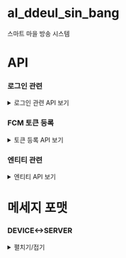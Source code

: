 # al_ddeul_sin_bang
스마트 마을 방송 시스템



# API 

### 로그인 관련

<details>
<summary>로그인 관련 API 보기</summary>
<div markdown="1">
  
  #### 적용 방법
  
  `com.timcook.capstone.common.config.SecurityConfig`
  ![image](https://user-images.githubusercontent.com/80764368/167449910-340e7ea8-9e56-4591-b305-053ba1cd10a3.png)
  - 1. 51~65 주석 해제
  - 2. 66~68 코드 주석 처리
  
  ```
  웹 관리자 계정
  email: 관리자
  password: 1234
  ```
  
  |METHOD|URI|설명|REQUEST DATA|
  |--|--|--|--|
  |POST|api/login|로그인(form-data 형식)|email, password|
  |GET|api/logout|||
  
</div>
</details>

### FCM 토큰 등록

<details>
<summary>토큰 등록 API 보기</summary>
<div markdown="1">

  |METHOD|URI|REQUEST DATA|
  |--|--|--|
  |POST|/notification/token|token|
  #### 설명 : 모바일 APP에 로그인 한 유저의 단말기 토큰을 등록합니다.
  
</div>
</details>

### 엔티티 관련 

<details>
<summary>엔티티 API 보기</summary>
<div markdown="1">

  #### uri prefix : /api 

  ### USER Table
  
  <details>
  <summary>유저 보기</summary>
  <div markdown="1">
  
  |METHOD|URI|설명|REQUEST DATA|
  |--|--|--|--|
  |GET|/users|모든 유저 조회||
  |POST|/users|유저 생성|username, email, phoneNumber|
  |GET|/users/{email}|특정 유저 조회||
  |DELETE|/users/{id}|유저 삭제||
  |PUT|/users/admins/{id}|이장으로 변경||
  |GET|/users/{id}/devices|유저의 단말기 정보 조회||
  |GET|/users/{id}/villages|유저의 마을 정보 조회||
  |POST|/users/{id}/villages|유저 마을 구독|villageId|
  |GET|/users/{id}/ward|유저의 피보호자 조회|||
  |POST|/users/{id}/guardian|유저의 보호자 등록|guardianId|||
    
  ⚠ `/users` 제외 모든 URI는 `ROLE_USER` or `ROLE_ADMIN` 권한(로그인)이 필요합니다 ⚠

  </div>
  </details>

  ### ADMIN Table
  
  <details>
  <summary>어드민 보기</summary>
  <div markdown="1">
  
  |METHOD|URI|설명|REQUEST DATA|
  |--|--|--|--|
  |GET|/admins|모든 이장 조회||
  |GET|/admins/{id}|특정 이장 조회||
  |DELETE|/admins/{id}|이장 삭제||
  |PUT|/admins/users/{id}|회원으로 변경||
  |POST|/admins/{id}/files|방송 등록|villageId, title, contents|
  |GET|/admins/{id}/files|등록한 방송 조회||
  |GET|/admins/{id}/villages|관리중인 마을 조회||
    
  ⚠ 모든 URI는 `ROLE_ADMIN` 권한(로그인)이 필요합니다 ⚠
    
  </div>
  </details>

  ### VILLAGE Table

  <details>
  <summary>마을 보기</summary>
  <div markdown="1">

  |METHOD|URI|설명|REQUEST DATA|
  |--|--|--|--|
  |GET|/villages|모든 마을 조회||
  |POST|/villages|마을 생성|nickname, state, city, town|
  |GET|/villages/{id}|특정 마을 조회||
  |GET|/villages/{id}/devices|마을 내 단말기 조회||
  |POST|/villages/{id}/admins|마을 이장 등록|adminId|
  |PUT|/villages/{id}/admins|마을 이장 변경||
  |DELETE|/villages/{id}/admins|마을 이장 삭제||
  |GET|/villages/{id}/files|마을 방송목록 조회||
  |GET|/villages/{id}/users|마을 구독중인 회원목록 조회||

  ⚠ 모든 URI는 `ROLE_ADMIN` 권한(로그인)이 필요합니다 ⚠
    
  </div>
  </details>
    
  ### DEVICE Table
  
  <details>
  <summary>단말기 보기</summary>
  <div markdown="1">
  
  |METHOD|URI|설명|REQUEST DATA|
  |--|--|--|--|
  |GET|/devices|모든 단말기 조회||
  |POST|/devices|단말기 생성, 단말기 ID 반환||
  |GET|/devices/{id}|특정 단말기 정보 조회||
  |DELETE|/devices/{id}|특정 단말기 삭제||
  |POST|/devices/{id}/users|단말기 사용 유저 등록|memberId|
  |POST|/devices/{id}/villages|단말기 사용 마을 등록|villageId|

  ⚠ 모든 URI는 `ROLE_ADMIN` 권한(로그인)이 필요합니다 ⚠
    
  </div>
  </details>
    
</div>
</details>
 

# 메세지 포맷

### DEVICE<->SERVER

<details>
<summary>펼치기/접기</summary>
<div markdown="1">
  
  ### [SERVER -> DEVICE]
  
  #### 방송 파일
  ```
  송신자/제목/내용/FILE_ID
  -> 송신자 : MASTER -> 이장
  ```
  #### 세팅 응답 메세지
  ```
  등록 실패 : LOGIN/-1
  등록 성공 : LOGIN/DEVICE_ID/USERNAME
  ```
  
  ### [DEVICE -> SERVER]
  
  #### 세팅 요청 메세지
  ```
  LOGIN/DEVICE_ID/PHONE_NUMBER
  ```
  
  #### 긴급 호출
  ```
  URGENT/DEVICE_ID
  ```
  #### 감지 데이터  
  ```
  DETECT/DEVICE_ID/온도/습도/지진 감지/가스 누출 여부/이상행동 감지 여부
  ```
  #### 방송 응답 메세지
  ```
  REPLY/DEVICE_ID/방송 제목/응답 종류/FILE_ID
  -> 응답 종류 : 0 -> 방송 정상 수신
  -> 응답 종류 : 1 -> 방송 확인
  ```
  
</div>
</details>
  

